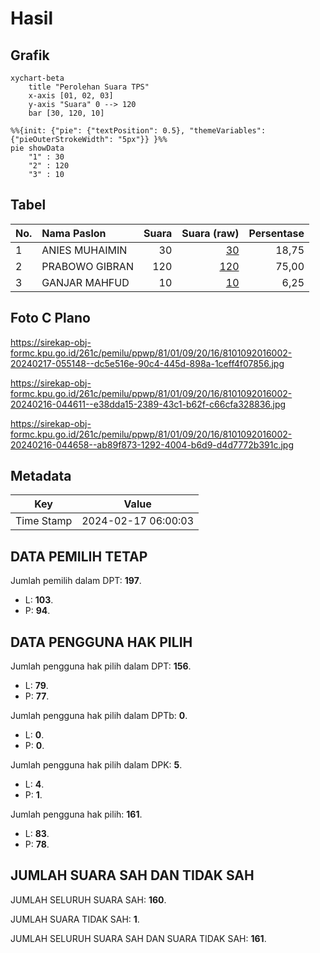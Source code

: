 # Hasil

## Grafik

```mermaid
xychart-beta
    title "Perolehan Suara TPS"
    x-axis [01, 02, 03]
    y-axis "Suara" 0 --> 120
    bar [30, 120, 10]
```

```mermaid
%%{init: {"pie": {"textPosition": 0.5}, "themeVariables": {"pieOuterStrokeWidth": "5px"}} }%%
pie showData
    "1" : 30
    "2" : 120
    "3" : 10
```

## Tabel

| No. | Nama Paslon    | Suara | Suara (raw) | Persentase |
|:--- |:-------------- | -----:| -----------:| ----------:|
| 1   | ANIES MUHAIMIN | 30    | [30][p-1]   | 18,75      |
| 2   | PRABOWO GIBRAN | 120   | [120][p-2]  | 75,00      |
| 3   | GANJAR MAHFUD  | 10    | [10][p-3]   | 6,25       |


[p-1]: https://github.com/gigit-pemilu/pemilu-2024-81-maluku/blob/main/pilpres/hitung-suara/sub/81-maluku/sub/01-maluku-tengah/sub/09-banda/sub/2016-uring-tutra/sub/002-tps/sub/paslon-1.txt
[p-2]: https://github.com/gigit-pemilu/pemilu-2024-81-maluku/blob/main/pilpres/hitung-suara/sub/81-maluku/sub/01-maluku-tengah/sub/09-banda/sub/2016-uring-tutra/sub/002-tps/sub/paslon-2.txt
[p-3]: https://github.com/gigit-pemilu/pemilu-2024-81-maluku/blob/main/pilpres/hitung-suara/sub/81-maluku/sub/01-maluku-tengah/sub/09-banda/sub/2016-uring-tutra/sub/002-tps/sub/paslon-3.txt

## Foto C Plano

https://sirekap-obj-formc.kpu.go.id/261c/pemilu/ppwp/81/01/09/20/16/8101092016002-20240217-055148--dc5e516e-90c4-445d-898a-1ceff4f07856.jpg

https://sirekap-obj-formc.kpu.go.id/261c/pemilu/ppwp/81/01/09/20/16/8101092016002-20240216-044611--e38dda15-2389-43c1-b62f-c66cfa328836.jpg

https://sirekap-obj-formc.kpu.go.id/261c/pemilu/ppwp/81/01/09/20/16/8101092016002-20240216-044658--ab89f873-1292-4004-b6d9-d4d7772b391c.jpg


## Metadata

| Key        | Value               |
| ---------- | ------------------- |
| Time Stamp | 2024-02-17 06:00:03 |


## DATA PEMILIH TETAP

Jumlah pemilih dalam DPT: **197**.
 * L: **103**.
 * P: **94**.

## DATA PENGGUNA HAK PILIH

Jumlah pengguna hak pilih dalam DPT: **156**.
 * L: **79**.
 * P: **77**.

Jumlah pengguna hak pilih dalam DPTb: **0**.
 * L: **0**.
 * P: **0**.

Jumlah pengguna hak pilih dalam DPK: **5**.
 * L: **4**.
 * P: **1**.

Jumlah pengguna hak pilih: **161**.
 * L: **83**.
 * P: **78**.

## JUMLAH SUARA SAH DAN TIDAK SAH

JUMLAH SELURUH SUARA SAH: **160**.

JUMLAH SUARA TIDAK SAH: **1**.

JUMLAH SELURUH SUARA SAH DAN SUARA TIDAK SAH: **161**.


